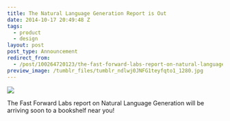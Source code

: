 ```yaml
---
title: The Natural Language Generation Report is Out
date: 2014-10-17 20:49:48 Z
tags:
  - product
  - design
layout: post
post_type: Announcement
redirect_from:
  - /post/100264720123/the-fast-forward-labs-report-on-natural-language
preview_image: /tumblr_files/tumblr_ndlwj0JNFG1teyfqto1_1280.jpg
---
```


![](/tumblr_files/tumblr_ndlwj0JNFG1teyfqto1_1280.jpg)

The Fast Forward Labs report on Natural Language Generation will be arriving soon to a bookshelf near you!
